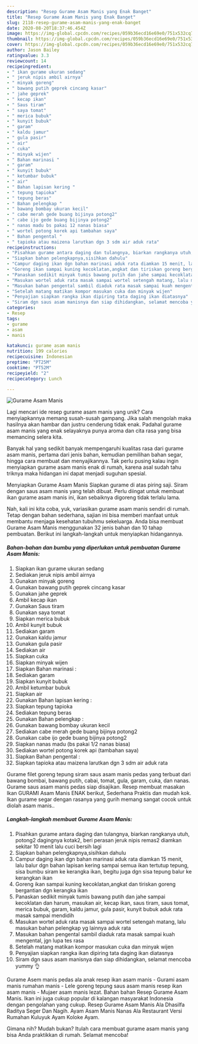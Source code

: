 ```yaml
---
description: "Resep Gurame Asam Manis yang Enak Banget"
title: "Resep Gurame Asam Manis yang Enak Banget"
slug: 2118-resep-gurame-asam-manis-yang-enak-banget
date: 2020-08-20T18:37:46.454Z
image: https://img-global.cpcdn.com/recipes/059b36ecd16e69e0/751x532cq70/gurame-asam-manis-foto-resep-utama.jpg
thumbnail: https://img-global.cpcdn.com/recipes/059b36ecd16e69e0/751x532cq70/gurame-asam-manis-foto-resep-utama.jpg
cover: https://img-global.cpcdn.com/recipes/059b36ecd16e69e0/751x532cq70/gurame-asam-manis-foto-resep-utama.jpg
author: Jason Bailey
ratingvalue: 3.3
reviewcount: 14
recipeingredient:
- " ikan gurame ukuran sedang"
- " jeruk nipis ambil airnya"
- " minyak goreng"
- " bawang putih geprek cincang kasar"
- " jahe geprek"
- " kecap ikan"
- " Saus tiram"
- " saya tomat"
- " merica bubuk"
- " kunyit bubuk"
- " garam"
- " kaldu jamur"
- " gula pasir"
- " air"
- " cuka"
- " minyak wijen"
- " Bahan marinasi "
- " garam"
- " kunyit bubuk"
- " ketumbar bubuk"
- " air"
- " Bahan lapisan kering "
- " tepung tapioka"
- " tepung beras"
- " Bahan pelengkap "
- " bawang bombay ukuran kecil"
- " cabe merah gede buang bijinya potong2"
- " cabe ijo gede buang bijinya potong2"
- " nanas madu bs pakai 12 nanas biasa"
- " wortel potong korek api tambahan saya"
- " Bahan pengental "
- " tapioka atau maizena larutkan dgn 3 sdm air aduk rata"
recipeinstructions:
- "Pisahkan gurame antara daging dan tulangnya, biarkan rangkanya utuh, potong2 dagingnya kotak2, beri perasan jeruk nipis remas2 diamkan sekitar 10 menit lalu cuci bersih lagi"
- "Siapkan bahan pelengkapnya,sisihkan dahulu"
- "Campur daging ikan dgn bahan marinasi aduk rata diamkan 15 menit, lalu balur dgn bahan lapisan kering sampai semua ikan tertutup tepung, sisa bumbu siram ke kerangka ikan, begitu juga dgn sisa tepung balur ke kerangkan ikan"
- "Goreng ikan sampai kuning kecoklatan,angkat dan tiriskan goreng bergantian dgn kerangka ikan"
- "Panaskan sedikit minyak tumis bawang putih dan jahe sampai kecoklatan dan harum, masukan air, kecap ikan, saus tiram, saus tomat, merica bubuk, garam, kaldu jamur, gula pasir, kunyit bubuk aduk rata masak sampai mendidih"
- "Masukan wortel aduk rata masak sampai wortel setengah matang, lalu masukan bahan pelengkap yg lainnya aduk rata"
- "Masukan bahan pengental sambil diaduk rata masak sampai kuah mengental, jgn lupa tes rasa"
- "Setelah matang matikan kompor masukan cuka dan minyak wijen"
- "Penyajian siapkan rangka ikan dipiring tata daging ikan diatasnya"
- "Siram dgn saus asam manisnya dan siap dihidangkan, selamat mencoba yummy 👌"
categories:
- Resep
tags:
- gurame
- asam
- manis

katakunci: gurame asam manis 
nutrition: 199 calories
recipecuisine: Indonesian
preptime: "PT25M"
cooktime: "PT52M"
recipeyield: "2"
recipecategory: Lunch

---
```



![Gurame Asam Manis](https://img-global.cpcdn.com/recipes/059b36ecd16e69e0/751x532cq70/gurame-asam-manis-foto-resep-utama.jpg)

Lagi mencari ide resep gurame asam manis yang unik? Cara menyiapkannya memang susah-susah gampang. Jika salah mengolah maka hasilnya akan hambar dan justru cenderung tidak enak. Padahal gurame asam manis yang enak selayaknya punya aroma dan cita rasa yang bisa memancing selera kita.

Banyak hal yang sedikit banyak mempengaruhi kualitas rasa dari gurame asam manis, pertama dari jenis bahan, kemudian pemilihan bahan segar, hingga cara membuat dan menyajikannya. Tak perlu pusing kalau ingin menyiapkan gurame asam manis enak di rumah, karena asal sudah tahu triknya maka hidangan ini dapat menjadi suguhan spesial.

Menyiapkan Gurame Asam Manis Siapkan gurame di atas piring saji. Siram dengan saus asam manis yang telah dibuat. Perlu diingat untuk membuat ikan gurame asam manis ini, ikan sebaiknya digoreng tidak terlalu lama.


Nah, kali ini kita coba, yuk, variasikan gurame asam manis sendiri di rumah. Tetap dengan bahan sederhana, sajian ini bisa memberi manfaat untuk membantu menjaga kesehatan tubuhmu sekeluarga. Anda bisa membuat Gurame Asam Manis menggunakan 32 jenis bahan dan 10 tahap pembuatan. Berikut ini langkah-langkah untuk menyiapkan hidangannya.

<!--inarticleads1-->

##### Bahan-bahan dan bumbu yang diperlukan untuk pembuatan Gurame Asam Manis:

1. Siapkan  ikan gurame ukuran sedang
1. Sediakan  jeruk nipis ambil airnya
1. Gunakan  minyak goreng
1. Gunakan  bawang putih geprek cincang kasar
1. Gunakan  jahe geprek
1. Ambil  kecap ikan
1. Gunakan  Saus tiram
1. Gunakan  saya tomat
1. Siapkan  merica bubuk
1. Ambil  kunyit bubuk
1. Sediakan  garam
1. Gunakan  kaldu jamur
1. Gunakan  gula pasir
1. Sediakan  air
1. Siapkan  cuka
1. Siapkan  minyak wijen
1. Siapkan  Bahan marinasi :
1. Sediakan  garam
1. Siapkan  kunyit bubuk
1. Ambil  ketumbar bubuk
1. Siapkan  air
1. Gunakan  Bahan lapisan kering :
1. Siapkan  tepung tapioka
1. Sediakan  tepung beras
1. Gunakan  Bahan pelengkap :
1. Gunakan  bawang bombay ukuran kecil
1. Sediakan  cabe merah gede buang bijinya potong2
1. Gunakan  cabe ijo gede buang bijinya potong2
1. Siapkan  nanas madu (bs pakai 1/2 nanas biasa)
1. Sediakan  wortel potong korek api (tambahan saya)
1. Siapkan  Bahan pengental :
1. Siapkan  tapioka atau maizena larutkan dgn 3 sdm air aduk rata


Gurame filet goreng tepung siram saus asam manis pedas yang terbuat dari bawang bombai, bawang putih, cabai, tomat, gula, garam, cuka, dan nanas. Gurame saus asam manis pedas siap disajikan. Resep membuat masakan Ikan GURAMI Asam Manis ENAK berikut, Sederhana Praktis dan mudah kok. Ikan gurame segar dengan rasanya yang gurih memang sangat cocok untuk diolah asam manis.. 

<!--inarticleads2-->

##### Langkah-langkah membuat Gurame Asam Manis:

1. Pisahkan gurame antara daging dan tulangnya, biarkan rangkanya utuh, potong2 dagingnya kotak2, beri perasan jeruk nipis remas2 diamkan sekitar 10 menit lalu cuci bersih lagi
1. Siapkan bahan pelengkapnya,sisihkan dahulu
1. Campur daging ikan dgn bahan marinasi aduk rata diamkan 15 menit, lalu balur dgn bahan lapisan kering sampai semua ikan tertutup tepung, sisa bumbu siram ke kerangka ikan, begitu juga dgn sisa tepung balur ke kerangkan ikan
1. Goreng ikan sampai kuning kecoklatan,angkat dan tiriskan goreng bergantian dgn kerangka ikan
1. Panaskan sedikit minyak tumis bawang putih dan jahe sampai kecoklatan dan harum, masukan air, kecap ikan, saus tiram, saus tomat, merica bubuk, garam, kaldu jamur, gula pasir, kunyit bubuk aduk rata masak sampai mendidih
1. Masukan wortel aduk rata masak sampai wortel setengah matang, lalu masukan bahan pelengkap yg lainnya aduk rata
1. Masukan bahan pengental sambil diaduk rata masak sampai kuah mengental, jgn lupa tes rasa
1. Setelah matang matikan kompor masukan cuka dan minyak wijen
1. Penyajian siapkan rangka ikan dipiring tata daging ikan diatasnya
1. Siram dgn saus asam manisnya dan siap dihidangkan, selamat mencoba yummy 👌


Gurame Asem manis pedas ala anak resep ikan asam manis - Gurami asam manis rumahan manis - Lele goreng tepung saus asam manis resep ikan asam manis - Mujaer asam manis lezat. Bahan bahan Resep Gurame Asam Manis. Ikan ini juga cukup popular di kalangan masyarakat Indonesia dengan pengolahan yang cukup. Resep Gurame Asam Manis Ala Dhasilfa Raditya Seger Dan Nagih. Ayam Asam Manis Nanas Ala Restaurant Versi Rumahan Kuluyuk Ayam Koloke Ayam. 

Gimana nih? Mudah bukan? Itulah cara membuat gurame asam manis yang bisa Anda praktikkan di rumah. Selamat mencoba!
